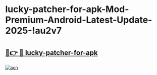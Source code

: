 # lucky-patcher-for-apk-Mod-Premium-Android-Latest-Update-2025-!au2v7

# <h2><a href="https://sikcrn.esa.edu.pl?title=lucky-patcher-for-apk&ref=au2v7">🔗👉 🔴 lucky-patcher-for-apk</a></h2>

[![acn](https://github.com/user-attachments/assets/0f9c940e-d8b0-45ae-aac7-cd30a18b3e1c)](https://sikcrn.esa.edu.pl?title=lucky-patcher-for-apk&ref=au2v7)

